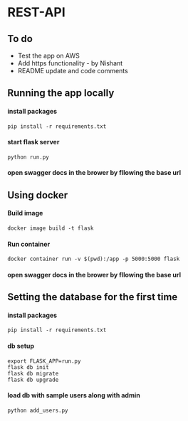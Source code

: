 # REST-API

## To do
- Test the app on AWS
- Add https functionality - by Nishant 
- README update and code comments

## Running the app locally

#### install packages
``` pip install -r requirements.txt ```

#### start flask server
``` python run.py ```

#### open swagger docs in the brower by fllowing the base url

## Using docker
#### Build image
  ``` docker image build -t flask ```
#### Run container
  ``` docker container run -v $(pwd):/app -p 5000:5000 flask ```
#### open swagger docs in the brower by fllowing the base url

## Setting the database for the first time

#### install packages
``` pip install -r requirements.txt ```
#### db setup
``` export FLASK_APP=run.py ```<br>
``` flask db init ```<br>
``` flask db migrate ```<br>
``` flask db upgrade ```<br>

#### load db with sample users along with admin
``` python add_users.py ```
